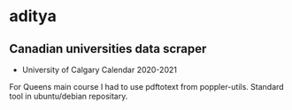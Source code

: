 # aditya

## Canadian universities data scraper

* University of Calgary Calendar 2020-2021 

For Queens main course I had to use pdftotext from poppler-utils. Standard tool in ubuntu/debian repositary. 

